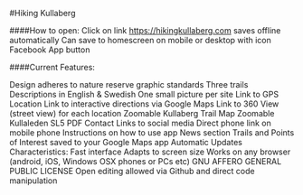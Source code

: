 #Hiking Kullaberg

####How to open​:
Click on link https://hikingkullaberg.com saves offline automatically
Can save to homescreen on mobile or desktop with icon
​Facebook App button

####Current Features:

Design adheres to nature reserve graphic standards
Three trails
Descriptions in English & Swedish
One small picture per site
Link to GPS Location
Link to interactive directions via Google Maps
Link to 360 View (street view) for each location
Zoomable Kullaberg Trail Map
Zoomable Kullaleden SL5 PDF
Contact Links to social media
Direct phone link on mobile phone
Instructions on how to use app
News section
Trails and Points of Interest saved to your Google Maps app
Automatic Updates
Characteristics:
Fast interface
Adapts to screen size
Works on any browser (android, iOS, Windows OSX phones or PCs etc)
GNU AFFERO GENERAL PUBLIC LICENSE
Open editing allowed via Github and direct code manipulation
